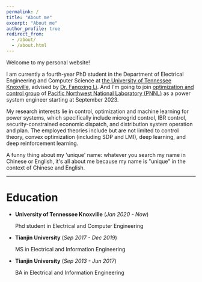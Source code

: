```yaml
---
permalink: /
title: "About me"
excerpt: "About me"
author_profile: true
redirect_from: 
  - /about/
  - /about.html
---
```

Welcome to my personal website!

I am currently a fourth-year PhD student in the Department of Electrical Engineering and Computer Science at [the University of Tennessee Knoxville](https://www.eecs.utk.edu), advised by [Dr. Fangxing Li](http://web.eecs.utk.edu/~fli6/). And I'm going to join [optimization and control group](https://www.pnnl.gov/electricity-infrastructure-buildings-division-groups) of [Pacific Northwest National Laboratory (PNNL)](https://www.pnnl.gov/) as a power system engineer starting at September 2023.

My research interests lie in control, optimization and machine learning for power systems, which specifically include microgrid control, IBR control, security-constrained economic dispatch, and distribution system operation and plan. The employed theories include but are not limited to control theory, convex optimization (including SDP and LMI), deep learning, and deep reinforcement learning.

A funny thing about my 'unique' name: whatever you search my name in Chinese or English, it's all about me because my name is "unique" in the context of Chinese and English.

---

# Education

* **University of Tennessee Knoxville** (*Jan 2020 - Now*)

  Phd student in Electrical and Computer Engineering
* **Tianjin University** (*Sep 2017 - Dec 2019*)

  MS in Electrical and Information Engineering
* **Tianjin University** (*Sep 2013 - Jun 2017*)

  BA in Electrical and Information Engineering

<!-- ---

# Review Service and Awards

* **Journal Editor**

  I am serving as the student guest editor of the IET Renewable Power Generation 2023.
* **Journal Reviewer**

  I am serving as the reviewer of the following journals:

  IEEE Transaction on Smart Grid;

  IEEE Transaction on Power system;

  IEEE Transaction on Sustainable Energy;

  Open Access Journal of Power and Energy;

  IET Generation, Transmission & Distribution;

  Journal of Modern Power Systems and Clean Energy;

  International Journal of Electrical Power & Energy Systems;

  Reliability engineering & system safety;

  Protection and control of modern power systems.
* **Conference Reviewer**

  I served as the reviewer of the following conference:

  IEEE PES General Meeting 2022-2023;

  IEEE IAS Industrial and Commercial Power System Asia 2023;

  IEEE IAS Annual Meeting 2023.
* **Awards**

  I received the best reviewer awards from the following journals:

  Excellent Reviewer of Journal of Modern Power Systems and Clean Energy (MPCE) 2022;

  Best Reviewer of Open Access Journal of Power and Energy (OAJPE) 2020; -->
